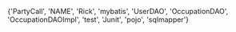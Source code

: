 {'PartyCall', 'NAME', 'Rick', 'mybatis', 'UserDAO', 'OccupationDAO', 'OccupationDAOImpl', 'test', 'Junit', 'pojo', 'sqlmapper'}
